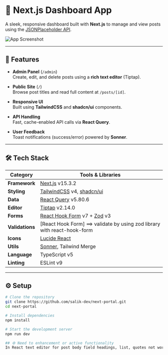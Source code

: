 # 🚀 Next.js Dashboard App

A sleek, responsive dashboard built with **Next.js** to manage and view posts using the [JSONPlaceholder API](https://jsonplaceholder.typicode.com).

![App Screenshot](https://next-portal-psi.vercel.app/og.png) <!-- Replace with your actual screenshot or remove this line -->

---

## 🔧 Features

- **Admin Panel** (`/admin`)  
  Create, edit, and delete posts using a **rich text editor** (Tiptap).
  
- **Public Site** (`/`)  
  Browse post titles and read full content at `/posts/[id]`.

- **Responsive UI**  
  Built using **TailwindCSS** and **shadcn/ui** components.

- **API Handling**  
  Fast, cache-enabled API calls via **React Query**.

- **User Feedback**  
  Toast notifications (success/error) powered by **Sonner**.

---

## 🛠 Tech Stack

| Category      | Tools & Libraries                                   |
| ------------- | --------------------------------------------------- |
| **Framework** | [Next.js](https://nextjs.org) v15.3.2               |
| **Styling**   | [TailwindCSS](https://tailwindcss.com) v4, [shadcn/ui](https://ui.shadcn.com) |
| **Data**      | [React Query](https://tanstack.com/query/latest) v5.80.6 |
| **Editor**    | [Tiptap](https://tiptap.dev) v2.14.0                |
| **Forms**     | [React Hook Form](https://react-hook-form.com) v7 + [Zod](https://zod.dev) v3 |
| **Validations**     | [React Hook Form] ==> validate by using zod library with react-hook-form |
| **Icons**     | [Lucide React](https://lucide.dev)                  |
| **Utils**     | [Sonner](https://sonner.emilkowal.ski), Tailwind Merge |
| **Language**  | TypeScript v5                                       |
| **Linting**   | ESLint v9                                           |

---

## ⚙️ Setup

```bash
# Clone the repository
git clone https://github.com/salik-dev/next-portal.git
cd next-portal

# Install dependencies
npm install

# Start the development server
npm run dev

## ⚙️ Need to enhancement or active functionality
In React text editor for post body field headings, list, quotes not work

